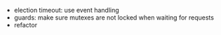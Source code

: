 - election timeout: use event handling
- guards: make sure mutexes are not locked when waiting for requests
- refactor
